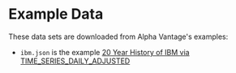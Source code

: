 # Example Data

These data sets are downloaded from Alpha Vantage's examples:

* `ibm.json` is the example [20 Year History of IBM via TIME_SERIES_DAILY_ADJUSTED](https://www.alphavantage.co/query?function=TIME_SERIES_DAILY_ADJUSTED&symbol=IBM&outputsize=full&apikey=demo)

